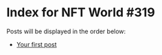 # Index for NFT World #319
Posts will be displayed in the order below:

- [Your first post](./001-first.md)

